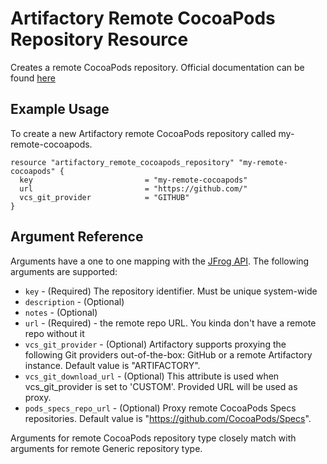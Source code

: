 # Artifactory Remote CocoaPods Repository Resource

Creates a remote CocoaPods repository.
Official documentation can be found [here](https://www.jfrog.com/confluence/display/JFROG/CocoaPods+Repositories)


## Example Usage
To create a new Artifactory remote CocoaPods repository called my-remote-cocoapods.

```hcl
resource "artifactory_remote_cocoapods_repository" "my-remote-cocoapods" {
  key                         = "my-remote-cocoapods"
  url                         = "https://github.com/"
  vcs_git_provider            = "GITHUB"
}
```

## Argument Reference

Arguments have a one to one mapping with the [JFrog API](https://www.jfrog.com/confluence/display/RTF/Repository+Configuration+JSON). The following arguments are supported:

* `key` - (Required) The repository identifier. Must be unique system-wide
* `description` - (Optional)
* `notes` - (Optional)
* `url` - (Required) - the remote repo URL. You kinda don't have a remote repo without it
* `vcs_git_provider` - (Optional) Artifactory supports proxying the following Git providers out-of-the-box: GitHub or a remote Artifactory instance. Default value is "ARTIFACTORY".
* `vcs_git_download_url` - (Optional) This attribute is used when vcs_git_provider is set to 'CUSTOM'. Provided URL will be used as proxy.
* `pods_specs_repo_url` - (Optional) Proxy remote CocoaPods Specs repositories. Default value is "https://github.com/CocoaPods/Specs".

Arguments for remote CocoaPods repository type closely match with arguments for remote Generic repository type.